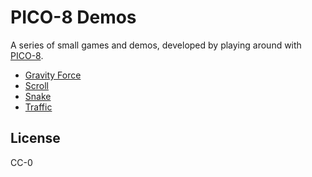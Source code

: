 # PICO-8 Demos

A series of small games and demos, developed by playing around with
[PICO-8](https://pico-8.com/).

- [Gravity Force](https://www.lexaloffle.com/bbs/?tid=38256)
- [Scroll](https://www.lexaloffle.com/bbs/?tid=38186&tkey=OG9zk8wXTcR0Vz8QleFv)
- [Snake](https://www.lexaloffle.com/bbs/?pid=77238&tkey=oZIkBzekpW7TgSnGd0hF)
- [Traffic](https://www.lexaloffle.com/bbs/?pid=77355&tkey=FjHxbctlAHCiUvIjPocY)

## License

CC-0
